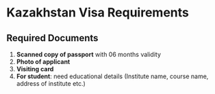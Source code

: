 # Kazakhstan Visa Requirements

## Required Documents

1. **Scanned copy of passport** with 06 months validity
2. **Photo of applicant**
3. **Visiting card**
4. **For student**: need educational details (Institute name, course name, address of institute etc.)